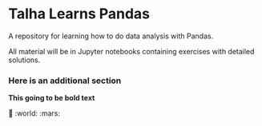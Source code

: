 # Talha Learns Pandas
A repository for learning how to do data analysis with Pandas. 

All material will be in Jupyter notebooks containing exercises with detailed solutions.

### Here is an additional section
**This going to be bold text**

:tennis:
:world:
:mars:


